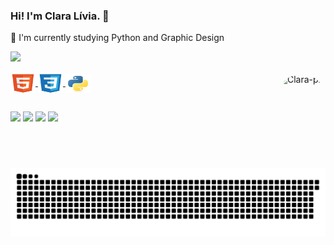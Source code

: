 ### Hi! I'm Clara Lívia. 👋

🌱 I'm currently studying Python and Graphic Design

<div align="left">
  <a href="https://github.com/claralivia">
  <img height="180em" src="https://github-readme-stats.vercel.app/api?username=claralivia&show_icons=true&theme=dracula&include_all_commits=true&count_private=true"/>
</div>

<div style="display: inline_block"><br>
  <img align="center" alt="Clara-HTML" height="30" width="40" src="https://raw.githubusercontent.com/devicons/devicon/master/icons/html5/html5-original.svg">
  <img align="center" alt="Clara-CSS" height="30" width="40" src="https://raw.githubusercontent.com/devicons/devicon/master/icons/css3/css3-original.svg">
  <img align="center" alt="Clara-Python" height="30" width="40" src="https://raw.githubusercontent.com/devicons/devicon/master/icons/python/python-original.svg">
  <img align="right" alt="Clara-pic" height="150" style="border-radius:50px;" src="https://cdn.discordapp.com/attachments/899659592819175467/899663986314846318/clara.png">
</div>
  
 ##
  
<div> 
  <a href="https://instagram.com/livzs.exe" target="_blank"><img src="https://img.shields.io/badge/-Instagram-%23E4405F?style=for-the-badge&logo=instagram&logoColor=white" target="_blank"></a>
  <a href="https://discord.gg/xB2eAyWW" target="_blank"><img src="https://img.shields.io/badge/Discord-7289DA?style=for-the-badge&logo=discord&logoColor=white" target="_blank"></a> 
  <a href = "mailto:contatorafaballerini@gmail.com"><img src="https://img.shields.io/badge/-Gmail-%23333?style=for-the-badge&logo=gmail&logoColor=white" target="_blank"></a>
  <a href="https://www.linkedin.com/in/claralivia" target="_blank"><img src="https://img.shields.io/badge/-LinkedIn-%230077B5?style=for-the-badge&logo=linkedin&logoColor=white" target="_blank"></a> 
</div>

  ##
  
<div>

  ![Snake animation](https://github.com/claralivia/claralivia/blob/output/github-contribution-grid-snake.svg)
 
</div>
